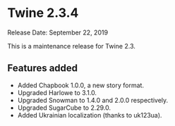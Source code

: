 # Twine 2.3.4

Release Date: September 22, 2019

This is a maintenance release for Twine 2.3.

## Features added

* Added Chapbook 1.0.0, a new story format.
* Upgraded Harlowe to 3.1.0.
* Upgraded Snowman to 1.4.0 and 2.0.0 respectively.
* Upgraded SugarCube to 2.29.0.
* Added Ukrainian localization (thanks to uk123ua).
